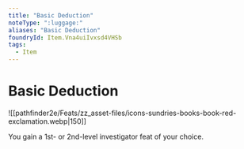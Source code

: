 ```yaml
---
title: "Basic Deduction"
noteType: ":luggage:"
aliases: "Basic Deduction"
foundryId: Item.Vna4uiIvxsd4VHSb
tags:
  - Item
---
```


# Basic Deduction
![[pathfinder2e/Feats/zz_asset-files/icons-sundries-books-book-red-exclamation.webp|150]]

You gain a 1st- or 2nd-level investigator feat of your choice.
